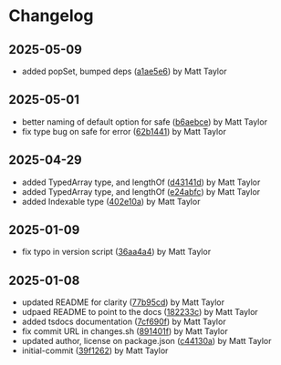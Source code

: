 # Changelog


## 2025-05-09
- added popSet, bumped deps ([a1ae5e6](https://github.com/mjt-engine/object/commit/a1ae5e644a73c7c06683b3bb012e77f79966bfb9)) by Matt Taylor

## 2025-05-01
- better naming of default option for safe ([b6aebce](https://github.com/mjt-engine/object/commit/b6aebce8d8a47779183675fb6930a129164c8d3e)) by Matt Taylor
- fix type bug on safe for error ([62b1441](https://github.com/mjt-engine/object/commit/62b1441ddd70a786980460bf69f565185ea66f88)) by Matt Taylor

## 2025-04-29
- added TypedArray type, and lengthOf ([d43141d](https://github.com/mjt-engine/object/commit/d43141db2ecef64412af5c18f2dbbe5b41a69862)) by Matt Taylor
- added TypedArray type, and lengthOf ([e24abfc](https://github.com/mjt-engine/object/commit/e24abfc1047fe088175d712e43f82c4163078b9f)) by Matt Taylor
- added Indexable type ([402e10a](https://github.com/mjt-engine/object/commit/402e10a4dd071dcf77c6c71c4257193ad94af47e)) by Matt Taylor

## 2025-01-09
- fix typo in version script ([36aa4a4](https://github.com/mjt-engine/object/commit/36aa4a4266d65bb873a0038884f36f2f98cfed22)) by Matt Taylor

## 2025-01-08
- updated README for clarity ([77b95cd](https://github.com/mjt-engine/object/commit/77b95cd02a67497caaa4055dc368a25fea99fbec)) by Matt Taylor
- udpaed README to point to the docs ([182233c](https://github.com/mjt-engine/object/commit/182233cc3065ab19db826e23b1fa0633dcf708bb)) by Matt Taylor
- added tsdocs documentation ([7cf690f](https://github.com/mjt-engine/object/commit/7cf690f26531669ab85852d3c85d16ddc4f145bd)) by Matt Taylor
- fix commit URL in changes.sh ([891401f](https://github.com/mjt-engine/object/commit/891401f63e6e8cf17470380853166c0cbc92bf03)) by Matt Taylor
- updated author, license on package.json ([c44130a](https://github.com/mjt-engine/object/commit/c44130a5b4a5baf52c04585e6c494e45d454afc1)) by Matt Taylor
- initial-commit ([39f1262](https://github.com/mjt-engine/object/commit/39f12622a869431aa3dc52e86875a77e4ab19db2)) by Matt Taylor
